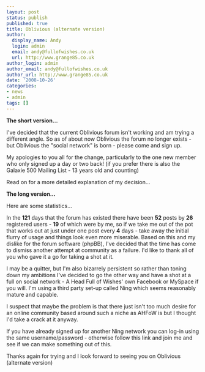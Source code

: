 ```yaml
---
layout: post
status: publish
published: true
title: Oblivious (alternate version)
author:
  display_name: Andy
  login: admin
  email: andy@fullofwishes.co.uk
  url: http://www.grange85.co.uk
author_login: admin
author_email: andy@fullofwishes.co.uk
author_url: http://www.grange85.co.uk
date: '2008-10-26'
categories:
- news
- admin
tags: []
---
```

<p><strong>The short version...</strong></p>
<p>I've decided that the current Oblivious forum isn't working and am trying a different angle. So as of about now Oblivious the forum no longer exists - but Oblivious the "social network" is born - please come and sign up.</p>
<p>My apologies to you all for the change, particularly to the one new member who only signed up a day or two back! (if you prefer there is also the Galaxie 500 Mailing List - 13 years old and counting)</p>
<p>Read on for a more detailed explanation of my decision...</p>
<p><strong>The long version...</strong></p>
<p>Here are some statistics...</p>
<p>In the <strong>121</strong> days that the forum has existed there have been <strong>52</strong> posts by <strong>26</strong> registered users - <strong>19</strong> of which were by me, so if we take me out of the pot that works out at just under one post every <strong>4</strong> days - take away the initial flurry of usage and things look even more miserable. Based on this and my dislike for the forum software (phpBB), I've decided that the time has come to dismiss another attempt at community as a failure. I'd like to thank all of you who gave it a go for taking a shot at it.</p>
<p>I may be a quitter, but I'm also bizarrely persistent so rather than toning down my ambitions I've decided to go the other way and have a shot at a full on social network - A Head Full of Wishes' own Facebook or MySpace if you will. I'm using a third party set-up called Ning which seems reasonably mature and capable.</p>
<p>I suspect that maybe the problem is that there just isn't too much desire for an online community based around such a niche as AHFoW is but I thought I'd take a crack at it anyway.</p>
<p>If you have already signed up for another Ning network you can log-in using the same username/password - otherwise follow this link and join me and see if we can make something out of this.</p>
<p>Thanks again for trying and I look forward to seeing you on Oblivious (alternate version)</p>
